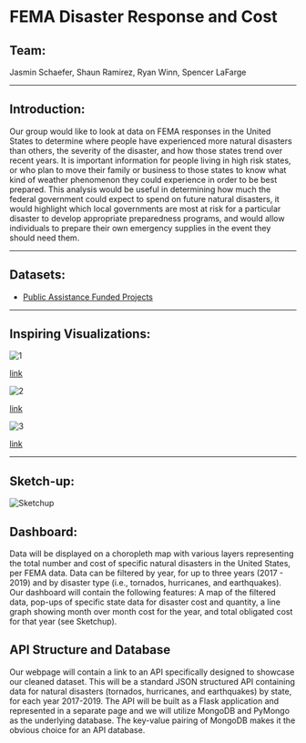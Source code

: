 # FEMA Disaster Response and Cost

## Team:

Jasmin Schaefer, Shaun Ramirez, Ryan Winn, Spencer LaFarge

---

## Introduction:

Our group would like to look at data on FEMA responses in the United States to determine where people have experienced more natural disasters than others, the severity of the disaster, and how those states trend over recent years. It is important information for people living in high risk states, or who plan to move their family or business to those states to know what kind of weather phenomenon they could experience in order to be best prepared. This analysis would be useful in determining how much the federal government could expect to spend on future natural disasters, it would highlight which local governments are most at risk for a particular disaster to develop appropriate preparedness programs, and would allow individuals to prepare their own emergency supplies in the event they should need them. 

---

## Datasets:
* [Public Assistance Funded Projects](https://www.fema.gov/api/open/v1/PublicAssistanceFundedProjectsDetails.csv)
---

## Inspiring Visualizations:

![1](https://github.com/ryanwinn33/project2/blob/jasminwork/RAW_Data/Images/1%20visualization.png?raw=true)

[link](http://fema.maps.arcgis.com/apps/webappviewer/index.html?id=9dd1376492c7418dbc57172cbaaaef68)

![2](https://github.com/ryanwinn33/project2/blob/jasminwork/RAW_Data/Images/2%20visualization.png?raw=true)

[link](https://www.fema.gov/data-visualization-public-assistance-program-summary-obligations)

![3](https://github.com/ryanwinn33/project2/blob/jasminwork/RAW_Data/Images/3%20visualization.jpg?raw=true)

[link](https://ourworldindata.org/natural-disasters#link-between-poverty-and-deaths-from-natural-disasters)

---

## Sketch-up:

![Sketchup](https://github.com/ryanwinn33/project2/blob/jasminwork/RAW_Data/Images/Sketchup.png?raw=true)


## <insert Intro here>


## Dashboard:
Data will be displayed on a choropleth map with various layers representing the total number and cost of specific natural disasters in the United States, per FEMA data. Data can be filtered by year, for up to three years (2017 - 2019) and by disaster type (i.e., tornados, hurricanes, and earthquakes). Our dashboard will contain the following features: A map of the filtered data, pop-ups of specific state data for disaster cost and quantity, a line graph showing month over month cost for the year, and total obligated cost for that year (see Sketchup).

## API Structure and Database
Our webpage will contain a link to an API specifically designed to showcase our cleaned dataset. This will be a standard JSON structured API containing data for natural disasters (tornados, hurricanes, and earthquakes) by state, for each year 2017-2019. The API will be built as a Flask application and represented in a separate page and we will utilize MongoDB and PyMongo as the underlying database. The key-value pairing of MongoDB makes it the obvious choice for an API database.

